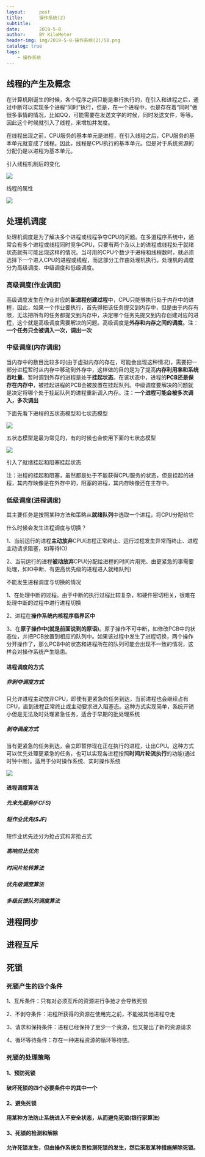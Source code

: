 ```yaml
---
layout:     post
title:      操作系统(2)
subtitle:   
date:       2019-5-8
author:     BY KiloMeter
header-img: img/2019-5-8-操作系统(2)/50.png
catalog: true
tags:
    - 操作系统
---
```


## 线程的产生及概念

在计算机刚诞生的时候，各个程序之间只能是串行执行的，在引入和进程之后，通过中断可以实现多个进程“同时”执行，但是，在一个进程中，也是存在着“同时”做很多事情的情况，比如QQ，可能需要在发送文字的时候，同时发送文件，等等。因此这个时候就引入了线程，来增加并发度。

在线程出现之前，CPU服务的基本单元是进程，在引入线程之后，CPU服务的基本单元就变成了线程。因此，线程是CPU执行的基本单元。但是对于系统资源的分配仍是以进程为基本单元。

引入线程机制后的变化

![](/img/2019-5-8-操作系统(2)/引入线程机制后的变化.PNG)

线程的属性

![](/img/2019-5-8-操作系统(2)/线程的属性.png)

## 处理机调度

处理机调度是为了解决多个进程或线程争夺CPU的问题。在多道程序系统中，通常会有多个进程或线程同时竞争CPU，只要有两个及以上的进程或线程处于就绪状态就有可能出现这样的情况。当可用的CPU个数少于进程和线程数时，就必须选择下一个进入CPU的进程或线程，而这部分工作由处理机执行。处理机的调度分为高级调度、中级调度和低级调度。

### 高级调度(作业调度)

高级调度发生在作业对应的**新进程创建过程**中，CPU只能够执行处于内存中的进程，因此，如果一个作业要执行，首先得把该任务提交到内存中，但是由于内存有限，无法把所有的任务都提交到内存中，决定哪个任务先提交到内存创建对应的进程，这个就是高级调度需要解决的问题。高级调度是**外存和内存之间的调度**。注：**一个任务只会被调入一次，调出一次**

### 中级调度(内存调度)

当内存中的数目比较多时(由于虚拟内存的存在，可能会出现这种情况)，需要把一部分进程暂时从内存中移动到外存中，这样做的目的是为了提高**内存利用率和系统吞吐量**。暂时调到外存的进程是处于**挂起状态**。在该状态中，进程的**PCB还是保存在内存中**，被挂起进程的PCB会被放置在挂起队列。中级调度要解决的问题就是决定将哪个处于挂起队列的进程重新调入内存。注：**一个进程可能会被多次调入，多次调出**

下面先看下进程的五状态模型和七状态模型

![](/img/2019-5-8-操作系统(2)/进程的五状态模型.png)

五状态模型是最为常见的，有的时候也会使用下面的七状态模型

![](/img/2019-5-8-操作系统(2)/进程的七状态模型.png)

引入了就绪挂起和阻塞挂起状态

注：进程的挂起和阻塞，虽然都是处于不能获得CPU服务的状态，但是挂起的进程，其内存映像是在外存中的，阻塞的进程，其内存映像还在主存中。

### 低级调度(进程调度)

其主要任务是按照某种方法和策略从**就绪队列**中选取一个进程，将CPU分配给它

什么时候会发生进程调度与切换？

1、当前运行的进程**主动放弃**CPU(进程正常终止、运行过程发生异常而终止、进程主动请求阻塞，如等待IO)

2、当前运行的进程**被动放弃**CPU(分配给进程的时间片用完、由更紧急的事需要处理，如IO中断、有更高优先级的进程进入就绪队列)

不能发生进程调度与切换的情况

1、在处理中断的过程。由于中断的执行过程比较复杂，和硬件密切相关，很难在处理中断的过程中进行进程切换

2、进程在**操作系统内核程序临界区中**

3、在**原子操作中(就是前面说到的原语)**。原子操作不可中断，如修改PCB中的状态位，并把PCB放置到相应的队列中。如果该过程中发生了进程切换，两个操作分开操作了，那么PCB中的状态和进程所在的队列可能会出现不一致的情况，这样会对操作系统产生隐患。

#### 进程调度的方式

##### 非剥夺调度方式

只允许进程主动放弃CPU，即使有更紧急的任务到达，当前进程也会继续占有CPU，直到进程正常终止或主动要求进入阻塞态。这种方式实现简单，系统开销小但是无法及时处理紧急任务，适合于早期的批处理系统

##### 剥夺调度方式

当有更紧急的任务到达，会立即暂停现在正在执行的进程，让出CPU。这种方式可以优先处理更紧急的任务，也可以实现各进程按照**时间片轮流执行**的功能(通过时钟中断)。适用于分时操作系统、实时操作系统

![](/img/2019-5-8-操作系统(2)/三种调度的联系.png)

#### 进程调度算法

##### 先来先服务(FCFS)

##### 短作业优先(SJF)

短作业优先还分为抢占式和非抢占式

##### 高响应比优先

##### 时间片轮转算法

##### 优先级调度算法

##### 多级反馈队列调度算法

## 进程同步



## 进程互斥

## 死锁

### 死锁产生的四个条件

1、互斥条件：只有对必须互斥的资源进行争抢才会导致死锁

2、不剥夺条件：进程所获得的资源在使用完之前，不能被其他进程夺走

3、请求和保持条件：进程已经保持了至少一个资源，但又提出了新的资源请求

4、循环等待条件：存在一种进程资源的循环等待链。

### 死锁的处理策略

#### 1、预防死锁

**破坏死锁的四个必要条件中的其中一个**

#### 2、避免死锁

**用某种方法防止系统进入不安全状态，从而避免死锁(银行家算法)**

#### 3、死锁的检测和解除

**允许死锁发生，但由操作系统负责检测死锁的发生，然后采取某种措施解除死锁。**